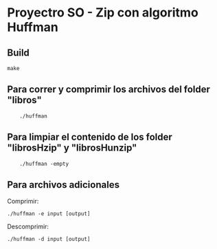 # Proyectro SO - Zip con algoritmo Huffman

## Build
```make```

## Para correr y comprimir los archivos del folder "libros"
```shell
    ./huffman
```

## Para limpiar el contenido de los folder "librosHzip" y "librosHunzip"
```shell
    ./huffman -empty
```

## Para archivos adicionales
Comprimir:
```shell
./huffman -e input [output]
```
Descomprimir:
```shell
./huffman -d input [output]
```

